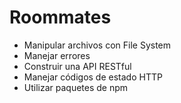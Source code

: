 # Roommates
- Manipular archivos con File System
- Manejar errores
- Construir una API RESTful
- Manejar códigos de estado HTTP
- Utilizar paquetes de npm

